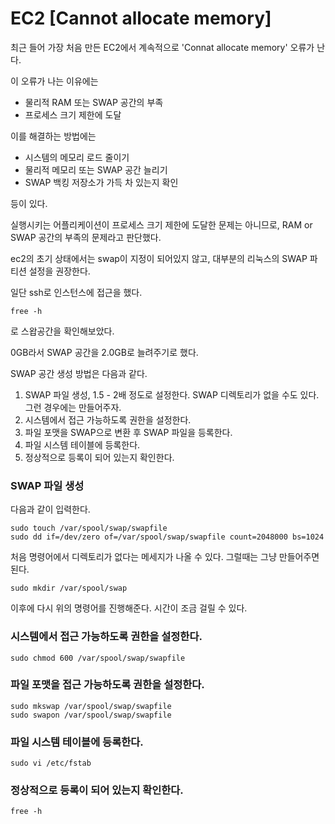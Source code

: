 # EC2 [Cannot allocate memory]

최근 들어 가장 처음 만든 EC2에서 계속적으로 
'Connat allocate memory' 오류가 난다.

이 오류가 나는 이유에는
  - 물리적 RAM 또는 SWAP 공간의 부족
  - 프로세스 크기 제한에 도달

이를 해결하는 방법에는
  - 시스템의 메모리 로드 줄이기
  - 물리적 메모리 또는 SWAP 공간 늘리기
  - SWAP 백킹 저장소가 가득 차 있는지 확인

등이 있다. 

실행시키는 어플리케이션이 프로세스 크기 제한에 도달한 문제는 아니므로, RAM or SWAP 공간의 부족의 문제라고 판단했다.

ec2의 초기 상태에서는 swap이 지정이 되어있지 않고, 대부분의 리눅스의 SWAP 파티션 설정을 권장한다.

일단 ssh로 인스턴스에 접근을 했다.

```
free -h
```
로 스왑공간을 확인해보았다.

0GB라서 SWAP 공간을 2.0GB로 늘려주기로 했다.

SWAP 공간 생성 방법은 다음과 같다.
  1. SWAP 파일 생성, 1.5 - 2배 정도로 설정한다. SWAP 디렉토리가 없을 수도 있다. 그런 경우에는 만들어주자.
  2. 시스템에서 접근 가능하도록 권한을 설정한다.
  3. 파일 포맷을 SWAP으로 변환 후 SWAP 파일을 등록한다.
  4. 파일 시스템 테이블에 등록한다. 
  5. 정상적으로 등록이 되어 있는지 확인한다.

### SWAP 파일 생성
다음과 같이 입력한다.

```
sudo touch /var/spool/swap/swapfile 
sudo dd if=/dev/zero of=/var/spool/swap/swapfile count=2048000 bs=1024
```

처음 명령어에서 디렉토리가 없다는 메세지가 나올 수 있다.
그럴때는 그냥 만들어주면 된다. 

```
sudo mkdir /var/spool/swap
```

이후에 다시 위의 명령어를 진행해준다.
시간이 조금 걸릴 수 있다.

### 시스템에서 접근 가능하도록 권한을 설정한다.
```
sudo chmod 600 /var/spool/swap/swapfile
```
### 파일 포맷을 접근 가능하도록 권한을 설정한다.
```
sudo mkswap /var/spool/swap/swapfile
sudo swapon /var/spool/swap/swapfile
```
### 파일 시스템 테이블에 등록한다.
```
sudo vi /etc/fstab
```
### 정상적으로 등록이 되어 있는지 확인한다.
```
free -h
```










